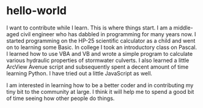 # hello-world
I want to contribute while I learn. This is where things start.
I am a middle-aged civil engineer who has dabbled in programming for many years now. I started programming on the HP-25 scientific calculator as a child and went on to learning some Basic. In college I took an introductory class on Pascal. I learned how to use VBA and VB and wrote a simple program to calculate various hydraulic properties of stormwater culverts. I also learned a little ArcView Avenue script and subsequently spent a decent amount of time learning Python. I have tried out a little JavaScript as well.

I am interested in learning how to be a better coder and in contributing my tiny bit to the community at large. I think it will help me to spend a good bit of time seeing how other people do things.

